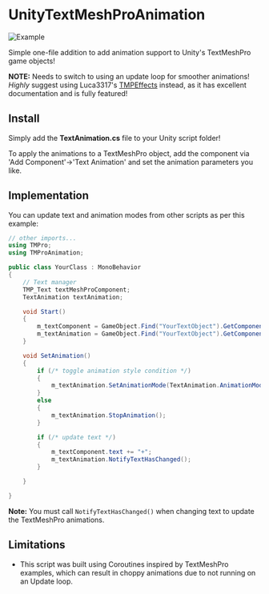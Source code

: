 # UnityTextMeshProAnimation

![Example](https://drive.google.com/uc?export=view&id=1HctNd4FdU1C61bGb6EX40FEuZUs_xj5_)

Simple one-file addition to add animation support to Unity's TextMeshPro game objects!

**NOTE:**
Needs to switch to using an update loop for smoother animations! *Highly* suggest using Luca3317's [TMPEffects](https://github.com/Luca3317/TMPEffects) instead, as it has excellent documentation and is fully featured!

## Install

Simply add the **TextAnimation.cs** file to your Unity script folder!

To apply the animations to a TextMeshPro object, add the component via 'Add Component'&rarr;'Text Animation' and set the animation parameters you like.

## Implementation

You can update text and animation modes from other scripts as per this example:

```c#
// other imports...
using TMPro;
using TMProAnimation;

public class YourClass : MonoBehavior
{
    // Text manager
    TMP_Text textMeshProComponent;
    TextAnimation textAnimation;

    void Start()
    {
        m_textComponent = GameObject.Find("YourTextObject").GetComponent<TMP_Text>();
        m_textAnimation = GameObject.Find("YourTextObject").GetComponent<TextAnimation>();
    }

    void SetAnimation()
    {
        if (/* toggle animation style condition */)
        {
            m_textAnimation.SetAnimationMode(TextAnimation.AnimationMode.Jitter);
        }
        else
        {
            m_textAnimation.StopAnimation();
        }

        if (/* update text */)
        {
            m_textComponent.text += "+";
            m_textAnimation.NotifyTextHasChanged();
        }

    }

}
```

**Note:** You must call `NotifyTextHasChanged()` when changing text to update the TextMeshPro animations.

## Limitations
* This script was built using Coroutines inspired by TextMeshPro examples, which can result in choppy animations due to not running on an Update loop.
